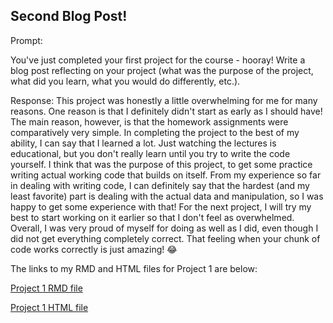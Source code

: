 ## Second Blog Post!

Prompt:

You've just completed your first project for the course - hooray!  Write a blog post reflecting on your project (what was the purpose of the project, what did you learn, what you would do differently, etc.).

Response:
This project was honestly a little overwhelming for me for many reasons. One reason is that I definitely didn't start as early as I should have! The main reason, however, is that the homework assignments were comparatively very simple. In completing the project to the best of my ability, I can say that I learned a lot. Just watching the lectures is educational, but you don't really learn until you try to write the code yourself. I think that was the purpose of this project, to get some practice writing actual working code that builds on itself. From my experience so far in dealing with writing code, I can definitely say that the hardest (and my least favorite) part is dealing with the actual data and manipulation, so I was happy to get some experience with that! For the next project, I will try my best to start working on it earlier so that I don't feel as overwhelmed. Overall, I was very proud of myself for doing as well as I did, even though I did not get everything completely correct. That feeling when your chunk of code works correctly is just amazing! 😂

The links to my RMD and HTML files for Project 1 are below:

[Project 1 RMD file](https://github.com/rlhardy2/rlhardy2.github.io/blob/67808fa12bf8d609564acf82a0445839bf7087cc/_posts/Project%201.Rmd)

[Project 1 HTML file](https://rlhardy2.github.io/Project-1.html)
